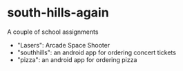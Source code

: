 # south-hills-again
A couple of school assignments

- "Lasers": Arcade Space Shooter
- "southhills": an android app for ordering concert tickets
- "pizza": an android app for ordering pizza
